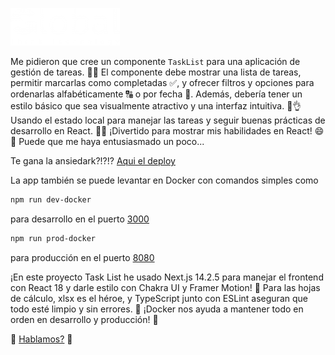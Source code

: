 ![LOGO ATC](/public/img/logo-17144295441.jpg)

Me pidieron que cree un componente `TaskList` para una aplicación de gestión de tareas. 📝✨
El componente debe mostrar una lista de tareas, permitir marcarlas como completadas ✅, y ofrecer filtros y opciones para ordenarlas alfabéticamente 🔠 o por fecha 📅.
Además, debería tener un estilo básico que sea visualmente atractivo y una interfaz intuitiva. 🎨👌
Usando el estado local para manejar las tareas y seguir buenas prácticas de desarrollo en React. 🧩🚀
¡Divertido para mostrar mis habilidades en React! 😄🚀
Puede que me haya entusiasmado un poco...

Te gana la ansiedark?!?!? [Aqui el deploy](https://challenge-task-list.vercel.app/)

La app también se puede levantar en Docker con comandos simples como

```bash
npm run dev-docker
```

para desarrollo en el puerto [3000](http://localhost:3000/)

```bash
npm run prod-docker
```

para producción en el puerto [8080](http://localhost:8080/)

¡En este proyecto Task List he usado Next.js 14.2.5 para manejar el frontend con React 18 y darle estilo con Chakra UI y Framer Motion! 🌟
Para las hojas de cálculo, xlsx es el héroe, y TypeScript junto con ESLint aseguran que todo esté limpio y sin errores. 🧹
¡Docker nos ayuda a mantener todo en orden en desarrollo y producción! 🚢

🚀 [Hablamos?](https://nicocalvo.vercel.app/) 🚀
